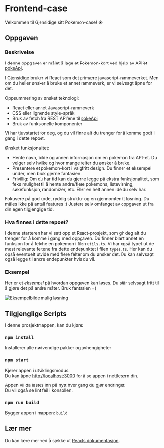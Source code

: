 # Frontend-case

Velkommen til Gjensidige sitt Pokemon-case! ☀

## Oppgaven

### Beskrivelse

I denne oppgaven er målet å lage et Pokemon-kort ved hjelp av API’et [pokeApi](https://pokeapi.co/).

I Gjensidige bruker vi React som det primære javascript-rammeverket. Men om du heller ønsker å bruke et annet rammeverk, er vi selvsagt åpne for det.

Oppsummering av ønsket teknologi:
- React eller annet Javascript-rammeverk
- CSS eller lignende style-språk
- Bruk av fetch fra REST API’ene til [pokeApi](https://pokeapi.co/)
- Bruk av funksjonelle komponenter

Vi har tjuvstartet for deg, og du vil finne alt du trenger for å komme godt i gang i dette repoet.

Ønsket funksjonalitet:
- Hente navn, bilde og annen informasjon om en pokemon fra API-et. Du velger selv hvilke og hvor mange felter du ønsker å bruke.
- Presentere et pokemon-kort i valgfritt design. Du finner et eksempel under, men bruk gjerne fantasien.
- Frivillig: Om du har tid kan du gjerne legge på ekstra funksjonalitet, som feks mulighet til å hente andre/flere pokemons, listevisning, søkefunksjon, randomizer, etc. Eller en helt annen idé du selv har.

Fokusere på god kode, ryddig struktur og en gjennomtenkt løsning. Du måles ikke på antall features :) Justere selv omfanget av oppgaven ut fra din egen tilgjenglige tid.

### Hva finnes i dette repoet?

I denne starteren har vi satt opp et React-prosjekt, som gir deg alt du trenger for å komme i gang med oppgaven.
Du finner blant annet en funksjon for å fetche en pokemon i filen `utils.ts`.
Vi har også typet ut de mest relevante feltene fra dette endepunktet i filen `types.ts`.
Her kan du også eventuelt utvide med flere felter om du ønsker det. Du kan selvsagt også legge til andre endepunkter hvis du vil.

### Eksempel

Her er et _eksempel_ på hvordan oppgaven kan løses. Du står selvsagt fritt til å gjøre det på andre måter. Bruk fantasien =)

![Eksempelbilde mulig løsning](https://github.com/gjensidige/sommerstudent-case/blob/main/bulbasaurCardExample.png)

## Tilgjenglige Scripts

I denne prosjektmappen, kan du kjøre:

### `npm install`
Installerer alle nødvendige pakker og avhengigheter

### `npm start`

Kjører appen i utviklingsmodus.\
Du kan åpne [http://localhost:3000](http://localhost:3000) for å se appen i nettlesern din.

Appen vil da lastes inn på nytt hver gang du gjør endringer.\
Du vil også se lint feil i konsollen.

### `npm run build`

Bygger appen i mappen: `build`

## Lær mer

Du kan lære mer ved å sjekke ut [Reacts dokumentasjon](https://reactjs.org/).
